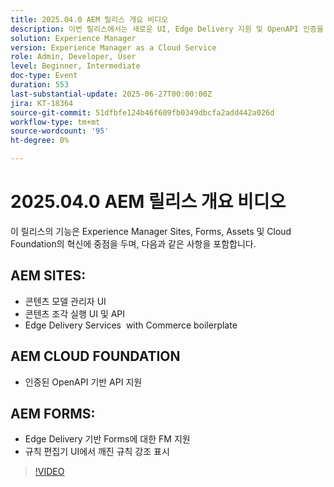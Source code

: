```yaml
---
title: 2025.04.0 AEM 릴리스 개요 비디오
description: 이번 릴리스에서는 새로운 UI, Edge Delivery 지원 및 OpenAPI 인증을 포함하여 AEM Sites, Forms, Assets 및 Cloud Foundation에 대한 업데이트를 제공합니다.
solution: Experience Manager
version: Experience Manager as a Cloud Service
role: Admin, Developer, User
level: Beginner, Intermediate
doc-type: Event
duration: 553
last-substantial-update: 2025-06-27T00:00:00Z
jira: KT-18364
source-git-commit: 51dfbfe124b46f609fb0349dbcfa2add442a026d
workflow-type: tm+mt
source-wordcount: '95'
ht-degree: 0%

---
```



# 2025.04.0 AEM 릴리스 개요 비디오

이 릴리스의 기능은 Experience Manager Sites, Forms, Assets 및 Cloud Foundation의 혁신에 중점을 두며, 다음과 같은 사항을 포함합니다.

## AEM SITES:

* 콘텐츠 모델 관리자 UI
* 콘텐츠 조각 실행 UI 및 API
* Edge Delivery Services &#x200B; with Commerce boilerplate

## AEM CLOUD FOUNDATION

* 인증된 OpenAPI 기반 API 지원

## AEM FORMS:

* Edge Delivery 기반 Forms에 대한 FM 지원
* 규칙 편집기 UI에서 깨진 규칙 강조 표시

>[!VIDEO](https://video.tv.adobe.com/v/3463991/?learn=on&enablevpops)
